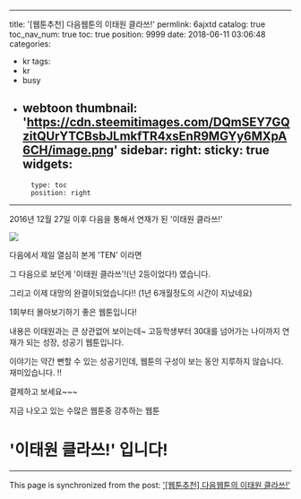 
---
title: '[웹툰추천] 다음웹툰의 이태원 클라쓰!'
permlink: 6ajxtd
catalog: true
toc_nav_num: true
toc: true
position: 9999
date: 2018-06-11 03:06:48
categories:
- kr
tags:
- kr
- busy
- webtoon
thumbnail: 'https://cdn.steemitimages.com/DQmSEY7GQzitQUrYTCBsbJLmkfTR4xsEnR9MGYy6MXpA6CH/image.png'
sidebar:
    right:
        sticky: true
widgets:
    -
        type: toc
        position: right
---


2016년 12월 27일 이후 다음을 통해서 연재가 된 '이태원 클라쓰!'

![](https://cdn.steemitimages.com/DQmSEY7GQzitQUrYTCBsbJLmkfTR4xsEnR9MGYy6MXpA6CH/image.png)

다음에서 제일 열심히 본게 'TEN' 이라면

그 다음으로 보던게 '이태원 클라쓰'!(넌 2등이었다!) 였습니다.

그리고 이제 대망의 완결이되었습니다!!
(1년 6개월정도의 시간이 지났네요)

1회부터 몰아보기하기 좋은 웹툰입니다!

내용은 이태원과는 큰 상관없어 보이는데~ 고등학생부터 30대를 넘어가는 나이까지 연재가 되는 성장, 성공기 웹툰입니다. 

이야기는 약간 뻔할 수 있는 성공기인데,  웹툰의 구성이 보는 동안 지루하지 않습니다. 재미있습니다. !!

결제하고 보세요~~~

지금 나오고 있는 수많은 웹툰중 강추하는 웹툰

# '이태원 클라쓰!' 입니다!

- - -

This page is synchronized from the post: ['[웹툰추천] 다음웹툰의 이태원 클라쓰!'](https://steemit.com/@virus707/6ajxtd)
